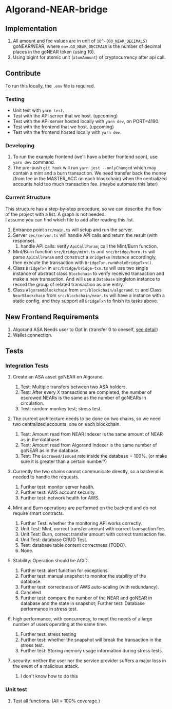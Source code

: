 # Algorand-NEAR-bridge

## Implementation

1. All amount and fee values are in unit of `10^-{GO_NEAR_DECIMALS}` goNEAR/NEAR, where `env.GO_NEAR_DECIMALS` is the number of decimal places in the goNEAR token (using 10).
2. Using bigint for atomic unit (`atomAmount`) of cryptocurrency after api call.

## Contribute

To run this locally, the `.env` file is required.

### Testing

- Unit test with `yarn test`.
- Test with the API server that we host. (upcoming)
- Test with the API server hosted locally with `yarn dev`, on PORT=4190.
- Test with the frontend that we host. (upcoming)
- Test with the frontend hosted locally with `yarn dev`.

### Developing

1. To run the example frontend (we'll have a better frontend soon), use `yarn dev` command.
2. The pre-push `git hook` will run `yarn jest --onlyChanged` which may contain a mint and a burn transaction. We need transfer back the money (from fee in the MASTER_ACC on each blockchain) when the centralized accounts hold too much transaction fee. (maybe automate this later)

### Current Structure

This structure has a step-by-step procedure, so we can describe the flow of the project with a list. A graph is not needed.  
I assume you can find which file to add after reading this list.

1. Entrance point `src/main.ts` will setup and run the server.
2. Server `sec/server.ts` will handle API calls and return the result (with response).
   1. handle API calls: verify `ApiCallParam`; call the Mint/Burn function.
3. Mint/Burn function `src/bridge/mint.ts` and `src/bridge/burn.ts` will parse `ApiCallParam` and construct a `BridgeTxn` instance accordingly, then execute the transaction with `BridgeTxn.runWholeBridgeTxn()`.
4. Class `BridgeTxn` in `src/bridge/bridge-txn.ts` will use two single instance of abstract class `Blockchain` to verify received transaction and make a new transaction. And will use a `Database` singleton instance to record the group of related transaction as one entry.
5. Class `AlgorandBlockchain` from `src/blockchain/algorand.ts` and Class `NearBlockchain` from `src/blockchain/near.ts` will have a instance with a static config, and they support all `BridgeTxn` to finish its tasks above.

## New Frontend Requirements

1. Algorand ASA Needs user to Opt In (transfer 0 to oneself, [see detail](https://developer.algorand.org/docs/get-details/asa/#receiving-an-asset))
2. Wallet connection.

## Tests

### Integration Tests

1. Create an ASA asset goNEAR on Algorand.

   1. Test: Multiple transfers between two ASA holders.
   2. Test: After every X transactions are completed, the number of escrowed NEARs is the same as the number of goNEARs in circulation.
   3. Test: random monkey test; stress test.

2. The current architecture needs to be done on two chains, so we need two centralized accounts, one on each blockchain.

   1. Test: Amount read from NEAR Indexer is the same amount of NEAR as in the database.
   2. Test: Amount read from Algorand Indexer is the same number of goNEAR as in the database.
   3. Test: The `Escrowed/Issued` rate inside the database = 100%. (or make sure it is greater than a certain number?)

3. Currently the two chains cannot communicate directly, so a backend is needed to handle the requests.

   1. Further test: monitor server health.
   2. Further test: AWS account security.
   3. Further test: network health for AWS.

4. Mint and Burn operations are performed on the backend and do not require smart contracts.

   1. Further Test: whether the monitoring API works correctly.
   2. Unit Test: Mint, correct transfer amount with correct transaction fee.
   3. Unit Test: Burn, correct transfer amount with correct transaction fee.
   4. Unit Test: database CRUD Test.
   5. Test: database table content correctness (TODO).
   6. None.

5. Stability: Operation should be ACID.

   1. Further test: alert function for exceptions.
   2. Further test: manual snapshot to monitor the stability of the database.
   3. Further test: correctness of AWS auto-scaling (with redundancy).
   4. Canceled
   5. Further test: compare the number of the NEAR and goNEAR in database and the state in snapshot; Further test: Database performance in stress test.

6. high performance, with concurrency, to meet the needs of a large number of users operating at the same time.

   1. Further test: stress testing
   2. Further test: whether the snapshot will break the transaction in the stress test.
   3. Further test: Storing memory usage information during stress tests.

7. security: neither the user nor the service provider suffers a major loss in the event of a malicious attack.

   1. I don't know how to do this <!-- TODO -->

### Unit test

1. Test all functions. (All = 100% coverage.)
